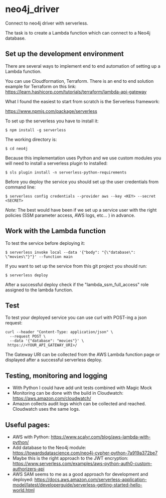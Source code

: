# neo4j_driver
Connect to neo4j driver with serverless.

The task is to create a Lambda function which can connect to a Neo4j database.

## Set up the development environment

There are several ways to implement end to end automation of setting up a Lambda function.

You can use Cloudformation, Terraform. There is an end to end solution example for Terraform on this link: https://learn.hashicorp.com/tutorials/terraform/lambda-api-gateway

What I found the easiest to start from scratch is the Serverless framework:

https://www.npmjs.com/package/serverless

To set up the serverless you have to install it:

```$ npm install -g serverless```

The working directory is: 

```$ cd neo4j```

Because this implementation uses Python and we use custom modules you will need to install a serverless plugin to installed:

```$ sls plugin install -n serverless-python-requirements```

Before you deploy the service you should set up the user credentials from command line:

```$ serverless config credentials --provider aws --key <KEY> --secret <SECRET>```

*Note:* The best would have been if we set up a service user with the right policies (SSM parameter access, AWS logs, etc... ) in advance.

## Work with the Lambda function

To test the service before deploying it:

```$ serverless invoke local --data '{"body": "{\"database\": \"movies\"}"}' --function main ```

If you want to set up the service from this git project you should run:

```$ serverless deploy ```

After a successful deploy check if the "lambda_ssm_full_access" role assigned to the lambda function.

## Test

To test your deployed service you can use curl with POST-ing a json request:

```
curl --header "Content-Type: application/json" \
  --request POST \
  --data '{"database": "movies"}' \
 https://<YOUR_API_GATEWAY_URI>/
```

The Gateway URI can be collected from the AWS Lambda function page or displayed after a successful serverless deploy.

## Testing, monitoring and logging

* With Python I could have add unit tests combined with Magic Mock
* Monitoring can be done with the build in Cloudwatch:  https://aws.amazon.com/cloudwatch/
* Amazon collects audit logs which can be collected and reached. Cloudwatch uses the same logs.

## Useful pages:
* AWS with Python: https://www.scalyr.com/blog/aws-lambda-with-python/
* Add database to the Neo4j module: https://towardsdatascience.com/neo4j-cypher-python-7a919a372be7
* Maybe this is the right approach to the JWT encryption: https://www.serverless.com/examples/aws-python-auth0-custom-authorizers-api
* AWS SAM seems to me as a good approach for development and deployed: https://docs.aws.amazon.com/serverless-application-model/latest/developerguide/serverless-getting-started-hello-world.html

